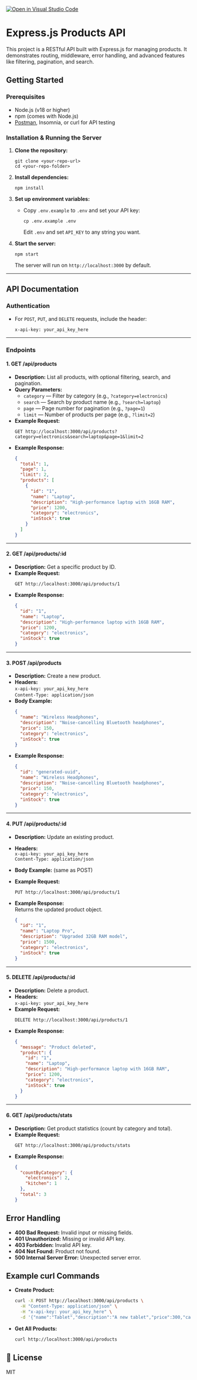 [![Open in Visual Studio Code](https://classroom.github.com/assets/open-in-vscode-2e0aaae1b6195c2367325f4f02e2d04e9abb55f0b24a779b69b11b9e10269abc.svg)](https://classroom.github.com/online_ide?assignment_repo_id=19689639&assignment_repo_type=AssignmentRepo)
# Express.js Products API

This project is a RESTful API built with Express.js for managing products. It demonstrates routing, middleware, error handling, and advanced features like filtering, pagination, and search.


##  Getting Started

### Prerequisites

- Node.js (v18 or higher)
- npm (comes with Node.js)
- [Postman](https://www.postman.com/), Insomnia, or curl for API testing

### Installation & Running the Server

1. **Clone the repository:**
   ```
   git clone <your-repo-url>
   cd <your-repo-folder>
   ```

2. **Install dependencies:**
   ```
   npm install
   ```

3. **Set up environment variables:**
   - Copy `.env.example` to `.env` and set your API key:
     ```
     cp .env.example .env
     ```
     Edit `.env` and set `API_KEY` to any string you want.

4. **Start the server:**
   ```
   npm start
   ```
   The server will run on `http://localhost:3000` by default.

---

##  API Documentation

### Authentication

- For `POST`, `PUT`, and `DELETE` requests, include the header:
  ```
  x-api-key: your_api_key_here
  ```

---

### Endpoints

#### 1. **GET /api/products**

- **Description:** List all products, with optional filtering, search, and pagination.
- **Query Parameters:**
  - `category` — Filter by category (e.g., `?category=electronics`)
  - `search` — Search by product name (e.g., `?search=laptop`)
  - `page` — Page number for pagination (e.g., `?page=1`)
  - `limit` — Number of products per page (e.g., `?limit=2`)
- **Example Request:**  
  ```
  GET http://localhost:3000/api/products?category=electronics&search=laptop&page=1&limit=2
  ```
- **Example Response:**
  ```json
  {
    "total": 1,
    "page": 1,
    "limit": 2,
    "products": [
      {
        "id": "1",
        "name": "Laptop",
        "description": "High-performance laptop with 16GB RAM",
        "price": 1200,
        "category": "electronics",
        "inStock": true
      }
    ]
  }
  ```

---

#### 2. **GET /api/products/:id**

- **Description:** Get a specific product by ID.
- **Example Request:**  
  ```
  GET http://localhost:3000/api/products/1
  ```
- **Example Response:**
  ```json
  {
    "id": "1",
    "name": "Laptop",
    "description": "High-performance laptop with 16GB RAM",
    "price": 1200,
    "category": "electronics",
    "inStock": true
  }
  ```

---

#### 3. **POST /api/products**

- **Description:** Create a new product.  
- **Headers:**  
  `x-api-key: your_api_key_here`  
  `Content-Type: application/json`
- **Body Example:**
  ```json
  {
    "name": "Wireless Headphones",
    "description": "Noise-cancelling Bluetooth headphones",
    "price": 150,
    "category": "electronics",
    "inStock": true
  }
  ```
- **Example Response:**
  ```json
  {
    "id": "generated-uuid",
    "name": "Wireless Headphones",
    "description": "Noise-cancelling Bluetooth headphones",
    "price": 150,
    "category": "electronics",
    "inStock": true
  }
  ```

---

#### 4. **PUT /api/products/:id**

- **Description:** Update an existing product.
- **Headers:**  
  `x-api-key: your_api_key_here`  
  `Content-Type: application/json`
- **Body Example:** (same as POST)
- **Example Request:**  
  ```
  PUT http://localhost:3000/api/products/1
  ```
- **Example Response:**  
  Returns the updated product object.

  ```json
  {
    "id": "1",
    "name": "Laptop Pro",
    "description": "Upgraded 32GB RAM model",
    "price": 1500,
    "category": "electronics",
    "inStock": true
  }
  ```

---

#### 5. **DELETE /api/products/:id**

- **Description:** Delete a product.
- **Headers:**  
  `x-api-key: your_api_key_here`
- **Example Request:**  
  ```
  DELETE http://localhost:3000/api/products/1
  ```
- **Example Response:**
  ```json
  {
    "message": "Product deleted",
    "product": {
      "id": "1",
      "name": "Laptop",
      "description": "High-performance laptop with 16GB RAM",
      "price": 1200,
      "category": "electronics",
      "inStock": true
    }
  }
  ```

---

#### 6. **GET /api/products/stats**

- **Description:** Get product statistics (count by category and total).
- **Example Request:**  
  ```
  GET http://localhost:3000/api/products/stats
  ```
- **Example Response:**
  ```json
  {
    "countByCategory": {
      "electronics": 2,
      "kitchen": 1
    },
    "total": 3
  }
  ```



## Error Handling

- **400 Bad Request:** Invalid input or missing fields.
- **401 Unauthorized:** Missing or invalid API key.
- **403 Forbidden:** Invalid API key.
- **404 Not Found:** Product not found.
- **500 Internal Server Error:** Unexpected server error.



## Example curl Commands

- **Create Product:**
  ```sh
  curl -X POST http://localhost:3000/api/products \
    -H "Content-Type: application/json" \
    -H "x-api-key: your_api_key_here" \
    -d '{"name":"Tablet","description":"A new tablet","price":300,"category":"electronics","inStock":true}'
  ```

- **Get All Products:**
  ```sh
  curl http://localhost:3000/api/products
  ```



## 📄 License

MIT